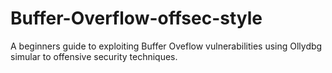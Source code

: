# Buffer-Overflow-offsec-style
A beginners guide to exploiting Buffer Oveflow vulnerabilities using Ollydbg simular to offensive security techniques.
